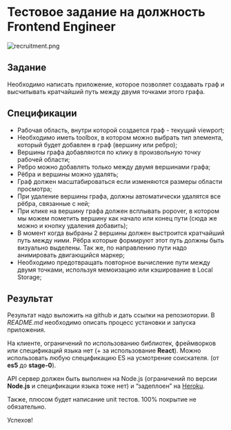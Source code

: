 # Тестовое задание на должность Frontend Engineer

![recruitment.png](https://s23.postimg.org/nnxuhaosr/recruitment01.png)

## Задание

Необходимо написать приложение, которое позволяет создавать граф и высчитывать кратчайший путь между двумя точками этого графа.

## Спецификации

- Рабочая область, внутри которой создается граф - текущий viewport;
- Необходимо иметь toolbox, в котором можно выбрать тип элемента, который будет добавлен в граф (вершину или ребро);
- Вершины графа добавляются по клику в произвольную точку рабочей области;
- Ребро можно добавлять только между двумя вершинами графа;
- Рёбра и вершины можно удалять;
- Граф должен масштабироваться если изменяются размеры области просмотра;
- При удаление вершины графа, должны автоматически удалятся все рёбра, связанные с ней;
- При клике на вершину графа должен всплывать popover, в котором мы можем пометить вершину как начало или конец пути (сюда же можно и кнопку удаления добавить);
- В момент когда выбраны 2 вершины должен выстроится кратчайший путь между ними. Рёбра которые формируют этот путь должны быть визуально выделены. Так же, по направлению пути надо анимировать двигающийся маркер;
- Необходимо предотвращать повторное вычисление пути между двумя точками, используя мемоизацию или кэширование в Local Storage;

## Результат

Результат надо выложить на github и дать ссылки на репозиотории. В _README.md_ необходимо описать процесс установки и запуска приложения.

На клиенте, ограничений по использованию библиотек, фреймворков или спецификаций языка нет (+ за использование **React**). Можно использовать любую спецификацию ES на усмотрение соискателя. (от **es5** до **stage-0**).

API сервер должен быть выполнен на Node.js (ограничений по версии **Node.js** и спецификации языка тоже нет) и “задеплоен” на [Heroku](https://www.heroku.com/).

Также, плюсом будет написание unit тестов. 100% покрытие не обязательно.

Успехов!
